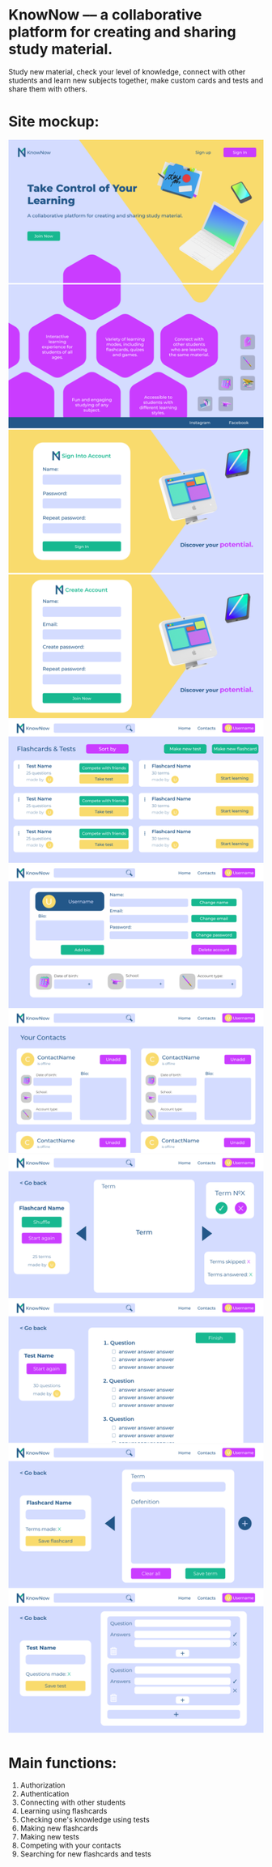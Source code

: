 # KnowNow –– a collaborative platform for creating and sharing study material.
Study new material, check your level of knowledge, connect with other students and learn new subjects together, make custom cards and tests and share them with others.
# Site mockup:
![Landing Page](https://github.com/kate-sorokinaa/ITiROD/blob/main/lab2/Landing_Page.png)
![Buttom of Landing Page](https://github.com/kate-sorokinaa/ITiROD/blob/main/lab2/Buttom_of_Landing_Page.png)
![Sign In Page](https://github.com/kate-sorokinaa/ITiROD/blob/main/lab2/SignIn_Page.png)
![Sign Up Page](https://github.com/kate-sorokinaa/ITiROD/blob/main/lab2/SignUp_Page.png)
![Home Page](https://github.com/kate-sorokinaa/ITiROD/blob/main/lab2/Home_Page.png)
![Profile Page](https://github.com/kate-sorokinaa/ITiROD/blob/main/lab2/User_Page.png)
![Contacts Page](https://github.com/kate-sorokinaa/ITiROD/blob/main/lab2/Friends_Page.png)
![Flashcard Page](https://github.com/kate-sorokinaa/ITiROD/blob/main/lab2/Flashcard_Page.png)
![Test Page](https://github.com/kate-sorokinaa/ITiROD/blob/main/lab2/Test_Page.png)
![New Flashcard Page](https://github.com/kate-sorokinaa/ITiROD/blob/main/lab2/New_Flashcard_Page.png)
![New Test Page](https://github.com/kate-sorokinaa/ITiROD/blob/main/lab2/New_Test_Page.png)
# Main functions:
1. Authorization
2. Authentication
3. Connecting with other students
4. Learning using flashcards
5. Checking one's knowledge using tests
6. Making new flashcards
7. Making new tests
8. Competing with your contacts
9. Searching for new flashcards and tests
